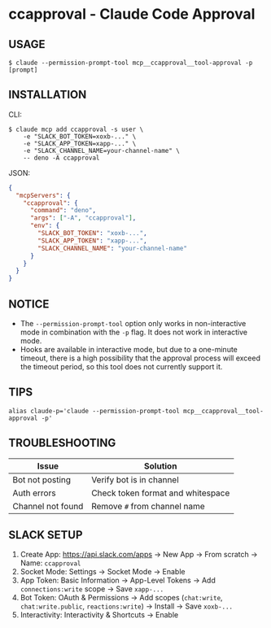 # ccapproval - Claude Code Approval

## USAGE

```shell
$ claude --permission-prompt-tool mcp__ccapproval__tool-approval -p [prompt]
```

## INSTALLATION

CLI:

```shell
$ claude mcp add ccapproval -s user \
	-e "SLACK_BOT_TOKEN=xoxb-..." \
	-e "SLACK_APP_TOKEN=xapp-..." \
	-e "SLACK_CHANNEL_NAME=your-channel-name" \
	-- deno -A ccapproval
```

JSON:

```json
{
  "mcpServers": {
    "ccapproval": {
      "command": "deno",
      "args": ["-A", "ccapproval"],
      "env": {
        "SLACK_BOT_TOKEN": "xoxb-...",
        "SLACK_APP_TOKEN": "xapp-...",
        "SLACK_CHANNEL_NAME": "your-channel-name"
      }
    }
  }
}
```

## NOTICE

- The `--permission-prompt-tool` option only works in non-interactive mode in combination with the `-p` flag. It does not work in interactive mode.
- Hooks are available in interactive mode, but due to a one-minute timeout, there is a high possibility that the approval process will exceed the timeout period, so this tool does not currently support it.

## TIPS

```shell
alias claude-p='claude --permission-prompt-tool mcp__ccapproval__tool-approval -p'
```

## TROUBLESHOOTING

| Issue | Solution |
|-------|----------|
| Bot not posting | Verify bot is in channel |
| Auth errors | Check token format and whitespace |
| Channel not found | Remove `#` from channel name |

## SLACK SETUP

1. Create App: https://api.slack.com/apps → New App → From scratch → Name: `ccapproval`
2. Socket Mode: Settings → Socket Mode → Enable
3. App Token: Basic Information → App-Level Tokens → Add `connections:write` scope → Save `xapp-...`
4. Bot Token: OAuth & Permissions → Add scopes (`chat:write`, `chat:write.public`, `reactions:write`) → Install → Save `xoxb-...`
5. Interactivity: Interactivity & Shortcuts → Enable

